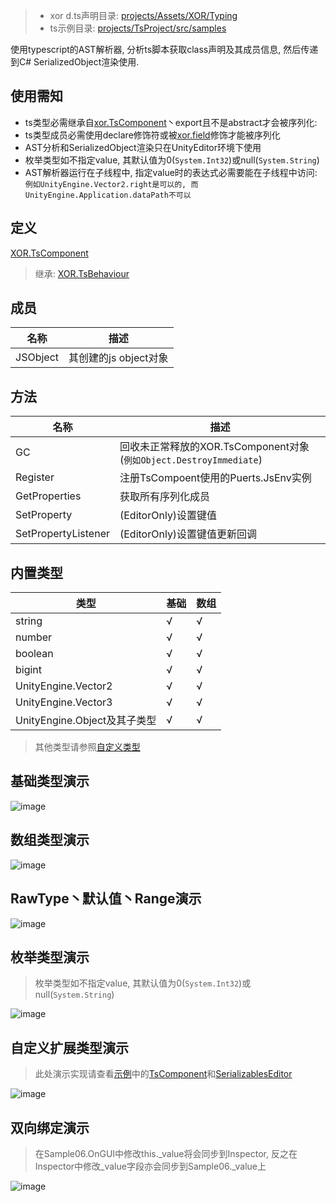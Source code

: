 > - xor d.ts声明目录: [projects/Assets/XOR/Typing](../projects/Assets/XOR/Typing)
> - ts示例目录: [projects/TsProject/src/samples](../projects/TsProject/src/samples)

使用typescript的AST解析器, 分析ts脚本获取class声明及其成员信息, 然后传递到C# SerializedObject渲染使用.

## 使用需知
- ts类型必需继承自[xor.TsComponent](../projects/TsEditorProject/src/xor/components/component.ts)丶export且不是abstract才会被序列化:
- ts类型成员必需使用declare修饰符或被[xor.field](../projects/TsEditorProject/src/xor/components/component.ts#87)修饰才能被序列化
- AST分析和SerializedObject渲染只在UnityEditor环境下使用
- 枚举类型如不指定value, 其默认值为0(`System.Int32`)或null(`System.String`)
- AST解析器运行在子线程中, 指定value时的表达式必需要能在子线程中访问: `例如UnityEngine.Vector2.right是可以的, 而UnityEngine.Application.dataPath不可以`

## 定义
[XOR.TsComponent](../projects/Assets/XOR/Runtime/Src/Components/TsComponent.cs) 
> 继承: [XOR.TsBehaviour](./TsBehaviour.md)

## 成员
| 名称  | 描述  |
| ------------ | ------------ |
| JSObject   |  其创建的js object对象 |
## 方法
| 名称  | 描述  |
| ------------ | ------------ |
| GC   |  回收未正常释放的XOR.TsComponent对象(`例如Object.DestroyImmediate`) |
| Register   |  注册TsCompoent使用的Puerts.JsEnv实例 |
| GetProperties   |  获取所有序列化成员 |
| SetProperty  | (EditorOnly)设置键值  |
| SetPropertyListener | (EditorOnly)设置键值更新回调 |


## 内置类型
|  类型   | 基础 | 数组|
| ------- | --- | --- |
| string  | √   | √   |
| number  | √   | √   |
| boolean | √   | √   |
| bigint  | √   | √   |
| UnityEngine.Vector2  | √   | √   |
| UnityEngine.Vector3  | √   | √   |
| UnityEngine.Object及其子类型  | √   | √   |

> 其他类型请参照[自定义类型](./TsComponent.md#自定义扩展类型演示)

## 基础类型演示
![image](https://user-images.githubusercontent.com/45587825/216535611-dddbc03e-d9d8-4f92-9b75-edb6a435b9f6.png)
## 数组类型演示
![image](https://user-images.githubusercontent.com/45587825/216535825-af29587e-ded5-43ba-bfdb-08d8f7ce67da.png)
## RawType丶默认值丶Range演示
![image](https://user-images.githubusercontent.com/45587825/216536133-24f36803-9318-4786-8ad9-7ec63280a2b4.png)
## 枚举类型演示
 > 枚举类型如不指定value, 其默认值为0(`System.Int32`)或null(`System.String`)

![image](https://user-images.githubusercontent.com/45587825/216808157-d8eaeee8-bcf9-410f-895f-c20ecf04901d.png)

## 自定义扩展类型演示
> 此处演示实现请查看[示例](../projects/Assets/Samples/01_TsComponent/CustomTypes)中的[TsComponent](../projects/Assets/Samples/01_TsComponent/CustomTypes/Runtime/TsComponent.cs)和[SerializablesEditor](../projects/Assets/Samples/01_TsComponent/CustomTypes/Editor/SerializablesEditor.cs)

![image](https://user-images.githubusercontent.com/45587825/216751394-12e34267-cee4-40ed-9269-8efa5e10320a.png)

## 双向绑定演示
> 在Sample06.OnGUI中修改this._value将会同步到Inspector, 反之在Inspector中修改_value字段亦会同步到Sample06._value上

![image](https://user-images.githubusercontent.com/45587825/216810151-6f5d8d6d-c51e-49b3-a976-92d167202d82.png)
